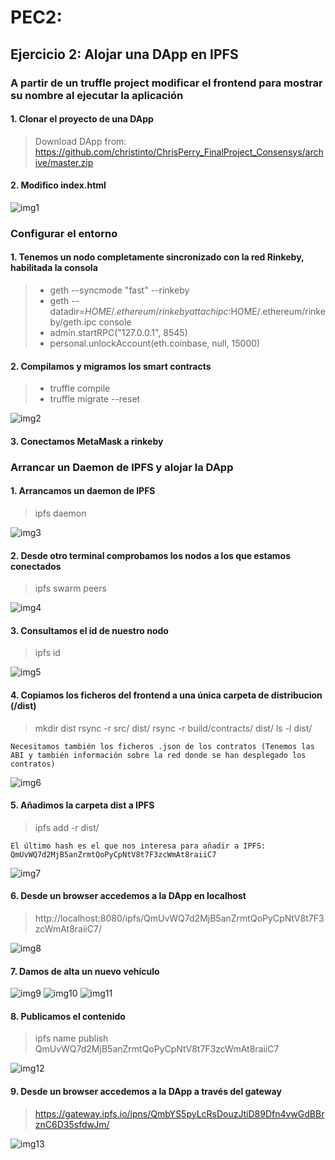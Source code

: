 # PEC2:

## Ejercicio 2: Alojar una DApp en IPFS

### A partir de un truffle project modificar el frontend para mostrar su nombre al ejecutar la aplicación

####  1. Clonar el proyecto de una DApp

>  Download DApp from: https://github.com/christinto/ChrisPerry_FinalProject_Consensys/archive/master.zip

####  2. Modifico index.html

  ![img1](./images/name.png)


###  Configurar el entorno

####  1. Tenemos un nodo completamente sincronizado con la red Rinkeby, habilitada la consola

> -   geth --syncmode "fast" --rinkeby
> -   geth --datadir=$HOME/.ethereum/rinkeby attach ipc:$HOME/.ethereum/rinkeby/geth.ipc console
> -   admin.startRPC("127.0.0.1", 8545)
> -   personal.unlockAccount(eth.coinbase, null, 15000)

####  2. Compilamos y migramos los smart contracts

> - truffle compile
> - truffle migrate --reset

   ![img2](./images/migrate1.png)

####  3. Conectamos MetaMask a rinkeby

###  Arrancar un Daemon de IPFS y alojar la DApp
    
####  1. Arrancamos un daemon de IPFS

> ipfs daemon
  
   ![img3](./images/ipfsDaemon.png)

####  2. Desde otro terminal comprobamos los nodos a los que estamos  conectados

> ipfs swarm peers 

   ![img4](./images/peers1.png)

####  3. Consultamos el id de nuestro nodo

> ipfs id

   ![img5](./images/id1.png)

####  4. Copiamos los ficheros del frontend a una única carpeta de distribucion (/dist)
> mkdir dist
> rsync -r src/ dist/
> rsync -r build/contracts/ dist/ 
> ls -l dist/

~~~
Necesitamos también los ficheros .json de los contratos (Tenemos las ABI y también información sobre la red donde se han desplegado los contratos)
~~~
   ![img6](./images/distContent1.png)

####  5. Añadimos la carpeta dist a IPFS

> ipfs add -r dist/

~~~
El último hash es el que nos interesa para añadir a IPFS:
QmUvWQ7d2MjB5anZrmtQoPyCpNtV8t7F3zcWmAt8raiiC7
~~~

   ![img7](./images/hashdist.png)

####  6. Desde un browser accedemos a la DApp en localhost

> http://localhost:8080/ipfs/QmUvWQ7d2MjB5anZrmtQoPyCpNtV8t7F3zcWmAt8raiiC7/ 

   ![img8](./images/browser1.png)

####  7. Damos de alta un nuevo vehículo

   ![img9](./images/alta1.png)
   ![img10](./images/altatransaction.png)
   ![img11](./images/altafin.png)

####  8. Publicamos el contenido

> ipfs name publish QmUvWQ7d2MjB5anZrmtQoPyCpNtV8t7F3zcWmAt8raiiC7

   ![img12](./images/hashpublished.png)

####  9. Desde un browser accedemos a la DApp a través del gateway

> https://gateway.ipfs.io/ipns/QmbYS5pyLcRsDouzJtiD89Dfn4vwGdBBrznC6D35sfdwJm/

   ![img13](./images/browser2.png)


